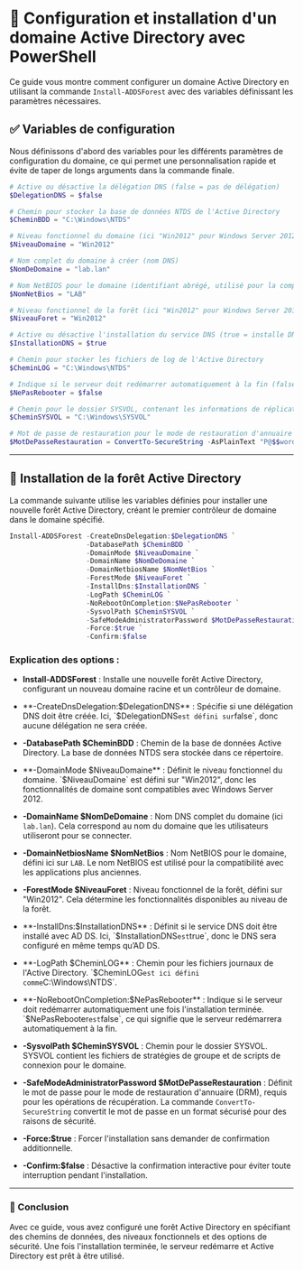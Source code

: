 
# 📘 Configuration et installation d'un domaine Active Directory avec PowerShell

Ce guide vous montre comment configurer un domaine Active Directory en utilisant la commande `Install-ADDSForest` avec des variables définissant les paramètres nécessaires.

## ✅ Variables de configuration

Nous définissons d'abord des variables pour les différents paramètres de configuration du domaine, ce qui permet une personnalisation rapide et évite de taper de longs arguments dans la commande finale.

```powershell
# Active ou désactive la délégation DNS (false = pas de délégation)
$DelegationDNS = $false

# Chemin pour stocker la base de données NTDS de l'Active Directory
$CheminBDD = "C:\Windows\NTDS"

# Niveau fonctionnel du domaine (ici "Win2012" pour Windows Server 2012)
$NiveauDomaine = "Win2012"

# Nom complet du domaine à créer (nom DNS)
$NomDeDomaine = "lab.lan"

# Nom NetBIOS pour le domaine (identifiant abrégé, utilisé pour la compatibilité)
$NomNetBios = "LAB"

# Niveau fonctionnel de la forêt (ici "Win2012" pour Windows Server 2012)
$NiveauForet = "Win2012"

# Active ou désactive l'installation du service DNS (true = installe DNS)
$InstallationDNS = $true

# Chemin pour stocker les fichiers de log de l'Active Directory
$CheminLOG = "C:\Windows\NTDS"

# Indique si le serveur doit redémarrer automatiquement à la fin (false = redémarre automatiquement)
$NePasRebooter = $false

# Chemin pour le dossier SYSVOL, contenant les informations de réplication des stratégies de groupe
$CheminSYSVOL = "C:\Windows\SYSVOL"

# Mot de passe de restauration pour le mode de restauration d'annuaire (DRM), requis en cas de récupération
$MotDePasseRestauration = ConvertTo-SecureString -AsPlainText "P@$$word" -Force
```

---

## 🚀 Installation de la forêt Active Directory

La commande suivante utilise les variables définies pour installer une nouvelle forêt Active Directory, créant le premier contrôleur de domaine dans le domaine spécifié.

```powershell
Install-ADDSForest -CreateDnsDelegation:$DelegationDNS `
                   -DatabasePath $CheminBDD `
                   -DomainMode $NiveauDomaine `
                   -DomainName $NomDeDomaine `
                   -DomainNetbiosName $NomNetBios `
                   -ForestMode $NiveauForet `
                   -InstallDns:$InstallationDNS `
                   -LogPath $CheminLOG `
                   -NoRebootOnCompletion:$NePasRebooter `
                   -SysvolPath $CheminSYSVOL `
                   -SafeModeAdministratorPassword $MotDePasseRestauration `
                   -Force:$true `
                   -Confirm:$false
```

### Explication des options :

- **Install-ADDSForest** : Installe une nouvelle forêt Active Directory, configurant un nouveau domaine racine et un contrôleur de domaine.

- **-CreateDnsDelegation:$DelegationDNS** : Spécifie si une délégation DNS doit être créée. Ici, `$DelegationDNS` est défini sur `false`, donc aucune délégation ne sera créée.

- **-DatabasePath $CheminBDD** : Chemin de la base de données Active Directory. La base de données NTDS sera stockée dans ce répertoire.

- **-DomainMode $NiveauDomaine** : Définit le niveau fonctionnel du domaine. `$NiveauDomaine` est défini sur "Win2012", donc les fonctionnalités de domaine sont compatibles avec Windows Server 2012.

- **-DomainName $NomDeDomaine** : Nom DNS complet du domaine (ici `lab.lan`). Cela correspond au nom du domaine que les utilisateurs utiliseront pour se connecter.

- **-DomainNetbiosName $NomNetBios** : Nom NetBIOS pour le domaine, défini ici sur `LAB`. Le nom NetBIOS est utilisé pour la compatibilité avec les applications plus anciennes.

- **-ForestMode $NiveauForet** : Niveau fonctionnel de la forêt, défini sur "Win2012". Cela détermine les fonctionnalités disponibles au niveau de la forêt.

- **-InstallDns:$InstallationDNS** : Définit si le service DNS doit être installé avec AD DS. Ici, `$InstallationDNS` est `true`, donc le DNS sera configuré en même temps qu’AD DS.

- **-LogPath $CheminLOG** : Chemin pour les fichiers journaux de l'Active Directory. `$CheminLOG` est ici défini comme `C:\Windows\NTDS`.

- **-NoRebootOnCompletion:$NePasRebooter** : Indique si le serveur doit redémarrer automatiquement une fois l'installation terminée. `$NePasRebooter` est `false`, ce qui signifie que le serveur redémarrera automatiquement à la fin.

- **-SysvolPath $CheminSYSVOL** : Chemin pour le dossier SYSVOL. SYSVOL contient les fichiers de stratégies de groupe et de scripts de connexion pour le domaine.

- **-SafeModeAdministratorPassword $MotDePasseRestauration** : Définit le mot de passe pour le mode de restauration d'annuaire (DRM), requis pour les opérations de récupération. La commande `ConvertTo-SecureString` convertit le mot de passe en un format sécurisé pour des raisons de sécurité.

- **-Force:$true** : Forcer l'installation sans demander de confirmation additionnelle.

- **-Confirm:$false** : Désactive la confirmation interactive pour éviter toute interruption pendant l'installation.

---

### 🎯 Conclusion

Avec ce guide, vous avez configuré une forêt Active Directory en spécifiant des chemins de données, des niveaux fonctionnels et des options de sécurité. Une fois l'installation terminée, le serveur redémarre et Active Directory est prêt à être utilisé.
